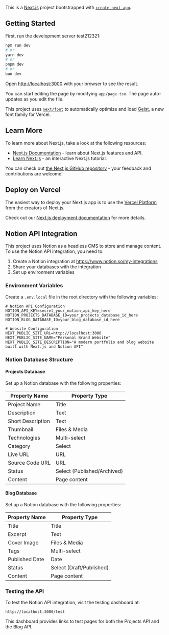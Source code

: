 This is a [Next.js](https://nextjs.org) project bootstrapped with [`create-next-app`](https://nextjs.org/docs/app/api-reference/cli/create-next-app).

## Getting Started

First, run the development server test212321:


```bash
npm run dev
# or
yarn dev
# or
pnpm dev
# or
bun dev
```

Open [http://localhost:3000](http://localhost:3000) with your browser to see the result.

You can start editing the page by modifying `app/page.tsx`. The page auto-updates as you edit the file.

This project uses [`next/font`](https://nextjs.org/docs/app/building-your-application/optimizing/fonts) to automatically optimize and load [Geist](https://vercel.com/font), a new font family for Vercel.

## Learn More

To learn more about Next.js, take a look at the following resources:

- [Next.js Documentation](https://nextjs.org/docs) - learn about Next.js features and API.
- [Learn Next.js](https://nextjs.org/learn) - an interactive Next.js tutorial.

You can check out [the Next.js GitHub repository](https://github.com/vercel/next.js) - your feedback and contributions are welcome!

## Deploy on Vercel

The easiest way to deploy your Next.js app is to use the [Vercel Platform](https://vercel.com/new?utm_medium=default-template&filter=next.js&utm_source=create-next-app&utm_campaign=create-next-app-readme) from the creators of Next.js.

Check out our [Next.js deployment documentation](https://nextjs.org/docs/app/building-your-application/deploying) for more details.

## Notion API Integration

This project uses Notion as a headless CMS to store and manage content. To use the Notion API integration, you need to:

1. Create a Notion integration at https://www.notion.so/my-integrations
2. Share your databases with the integration
3. Set up environment variables

### Environment Variables

Create a `.env.local` file in the root directory with the following variables:

```
# Notion API Configuration
NOTION_API_KEY=secret_your_notion_api_key_here
NOTION_PROJECTS_DATABASE_ID=your_projects_database_id_here
NOTION_BLOG_DATABASE_ID=your_blog_database_id_here

# Website Configuration
NEXT_PUBLIC_SITE_URL=http://localhost:3000
NEXT_PUBLIC_SITE_NAME="Personal Brand Website"
NEXT_PUBLIC_SITE_DESCRIPTION="A modern portfolio and blog website built with Next.js and Notion API"
```

### Notion Database Structure

#### Projects Database

Set up a Notion database with the following properties:

| Property Name      | Property Type       |
|--------------------|---------------------|
| Project Name       | Title               |
| Description        | Text                |
| Short Description  | Text                |
| Thumbnail          | Files & Media       |
| Technologies       | Multi-select        |
| Category           | Select              |
| Live URL           | URL                 |
| Source Code URL    | URL                 |
| Status             | Select (Published/Archived) |
| Content            | Page content        |

#### Blog Database

Set up a Notion database with the following properties:

| Property Name      | Property Type       |
|--------------------|---------------------|
| Title              | Title               |
| Excerpt            | Text                |
| Cover Image        | Files & Media       |
| Tags               | Multi-select        |
| Published Date     | Date                |
| Status             | Select (Draft/Published) |
| Content            | Page content        |

### Testing the API

To test the Notion API integration, visit the testing dashboard at:

```
http://localhost:3000/test
```

This dashboard provides links to test pages for both the Projects API and the Blog API.

